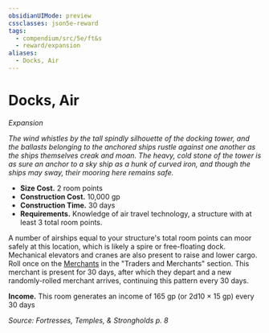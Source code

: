 ```yaml
---
obsidianUIMode: preview
cssclasses: json5e-reward
tags:
  - compendium/src/5e/ft&s
  - reward/expansion
aliases:
  - Docks, Air
---
```

# Docks, Air
*Expansion*  

*The wind whistles by the tall spindly silhouette of the docking tower, and the ballasts belonging to the anchored ships rustle against one another as the ships themselves creak and moan. The heavy, cold stone of the tower is as sure an anchor to a sky ship as a hunk of curved iron, and though the ships may sway, their mooring here remains safe.*

- **Size Cost.** 2 room points  
- **Construction Cost.** 10,000 gp  
- **Construction Time.** 30 days  
- **Requirements.** Knowledge of air travel technology, a structure with at least 3 total room points.  

A number of airships equal to your structure's total room points can moor safely at this location, which is likely a spire or free-floating dock. Mechanical elevators and cranes are also present to raise and lower cargo. Roll once on the [Merchants](2-Mechanics/CLI/tables/merchants-ft-s.md) in the "Traders and Merchants" section. This merchant is present for 30 days, after which they depart and a new randomly-rolled merchant arrives, continuing this pattern every 30 days.

**Income.** This room generates an income of 165 gp (or 2d10 × 15 gp) every 30 days

*Source: Fortresses, Temples, & Strongholds p. 8*